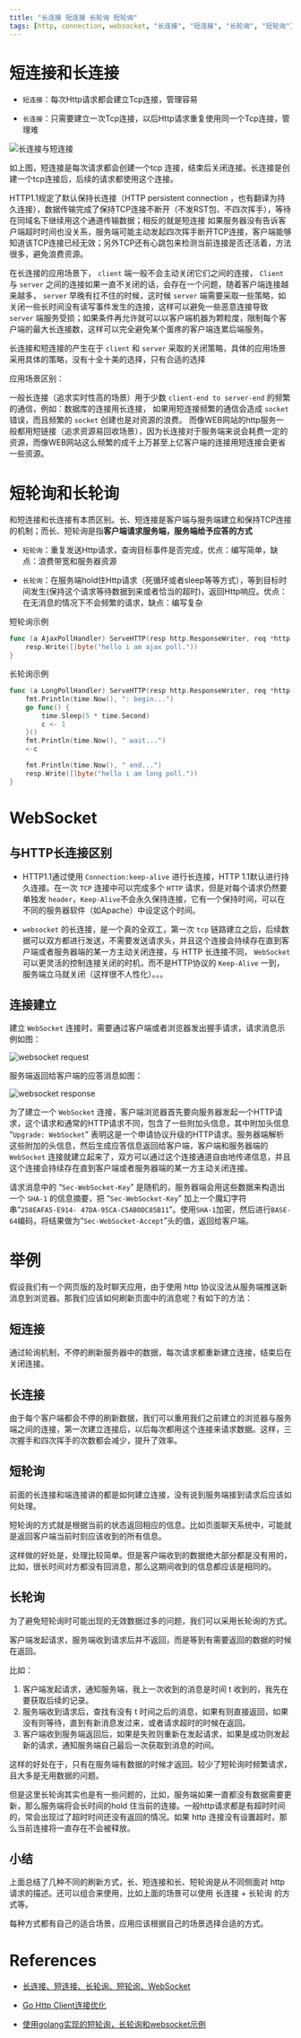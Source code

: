 ```yaml
---
title: "长连接 短连接 长轮询 短轮询"
tags: [http, connection, websocket, "长连接", "短连接", "长轮询", "短轮询"]
---
```


# 短连接和长连接

- `短连接`：每次Http请求都会建立Tcp连接，管理容易

- `长连接`：只需要建立一次Tcp连接，以后Http请求重复使用同一个Tcp连接，管理难

![长连接与短连接](https://xq-blog.oss-cn-hangzhou.aliyuncs.com/static/2019/11/0_1324729533QJ15.png)

如上图，短连接是每次请求都会创建一个tcp 连接，结束后关闭连接。长连接是创建一个tcp连接后，后续的请求都使用这个连接。

HTTP1.1规定了默认保持长连接（HTTP persistent connection ，也有翻译为持久连接），数据传输完成了保持TCP连接不断开（不发RST包、不四次挥手），等待在同域名下继续用这个通道传输数据；相反的就是短连接
如果服务器没有告诉客户端超时时间也没关系，服务端可能主动发起四次挥手断开TCP连接，客户端能够知道该TCP连接已经无效；另外TCP还有心跳包来检测当前连接是否还活着，方法很多，避免浪费资源。

在长连接的应用场景下， `client` 端一般不会主动关闭它们之间的连接， `Client` 与 `server` 之间的连接如果一直不关闭的话，会存在一个问题，随着客户端连接越来越多， `server` 早晚有扛不住的时候，这时候 `server` 端需要采取一些策略，如关闭一些长时间没有读写事件发生的连接，这样可以避免一些恶意连接导致 `server` 端服务受损；如果条件再允许就可以以客户端机器为颗粒度，限制每个客户端的最大长连接数，这样可以完全避免某个蛋疼的客户端连累后端服务。

长连接和短连接的产生在于 `client` 和 `server` 采取的关闭策略，具体的应用场景采用具体的策略，没有十全十美的选择，只有合适的选择

应用场景区别：

一般长连接（追求实时性高的场景）用于少数 `client-end to server-end` 的频繁的通信，例如：数据库的连接用长连接， 如果用短连接频繁的通信会造成 `socket` 错误，而且频繁的 `socket` 创建也是对资源的浪费。
而像WEB网站的http服务一般都用短链接（追求资源易回收场景），因为长连接对于服务端来说会耗费一定的资源，而像WEB网站这么频繁的成千上万甚至上亿客户端的连接用短连接会更省一些资源。

# 短轮询和长轮询

和短连接和长连接有本质区别。长、短连接是客户端与服务端建立和保持TCP连接的机制；而长、短轮询是指**客户端请求服务端，服务端给予应答的方式**

- `短轮询`：重复发送Http请求，查询目标事件是否完成，优点：编写简单，缺点：浪费带宽和服务器资源

- `长轮询`：在服务端hold住Http请求（死循环或者sleep等等方式），等到目标时间发生(保持这个请求等待数据到来或者恰当的超时)，返回Http响应。优点：在无消息的情况下不会频繁的请求，缺点：编写复杂

短轮询示例
```go
func (a AjaxPollHandler) ServeHTTP(resp http.ResponseWriter, req *http.Request) {
	resp.Write([]byte("hello i am ajax poll."))
}
```

长轮询示例
```go
func (a LongPollHandler) ServeHTTP(resp http.ResponseWriter, req *http.Request) {
	fmt.Println(time.Now(), ": begin...")
	go func() {
		time.Sleep(5 * time.Second)
		c <- 1
	}()
	fmt.Println(time.Now(), " wait...")
	<-c

	fmt.Println(time.Now(), " end...")
	resp.Write([]byte("hello i am long poll."))
}
```

# WebSocket

## 与HTTP长连接区别

- HTTP1.1通过使用 `Connection:keep-alive` 进行长连接，HTTP 1.1默认进行持久连接。在一次 `TCP` 连接中可以完成多个 `HTTP` 请求，但是对每个请求仍然要单独发 `header`，`Keep-Alive`不会永久保持连接，它有一个保持时间，可以在不同的服务器软件（如Apache）中设定这个时间。

- `websocket` 的长连接，是一个真的全双工，第一次 `tcp` 链路建立之后，后续数据可以双方都进行发送，不需要发送请求头，并且这个连接会持续存在直到客户端或者服务器端的某一方主动关闭连接，与 HTTP 长连接不同， `WebSocket` 可以更灵活的控制连接关闭的时机，而不是HTTP协议的 `Keep-Alive` 一到，服务端立马就关闭（这样很不人性化）。。。

## 连接建立

建立 `WebSocket` 连接时，需要通过客户端或者浏览器发出握手请求，请求消息示例如图：

![websocket request](https://upload-images.jianshu.io/upload_images/7378149-5063a71af80d708e.png?imageView2/2/w/554/format/webp)

服务端返回给客户端的应答消息如图：

![websocket response](https://upload-images.jianshu.io/upload_images/7378149-bca33d6792f6e52e.png?imageView2/2/w/565/format/webp)

为了建立一个 `WebSocket` 连接，客户端浏览器首先要向服务器发起一个HTTP请求，这个请求和通常的HTTP请求不同，包含了一些附加头信息，其中附加头信息 “`Upgrade: WebSocket`” 表明这是一个申请协议升级的HTTP请求。服务器端解析这些附加的头信息，然后生成应答信息返回给客户端，客户端和服务器端的 `WebSocket` 连接就建立起来了，双方可以通过这个连接通道自由地传递信息，并且这个连接会持续存在直到客户端或者服务器端的某一方主动关闭连接。

请求消息中的 “`Sec-WebSocket-Key`” 是随机的，服务器端会用这些数据来构造出一个 `SHA-1` 的信息摘要，把 “`Sec-WebSocket-Key`” 加上一个魔幻字符串“`258EAFA5-E914- 47DA-95CA-C5AB0DC85B11`”。使用`SHA-1`加密，然后进行`BASE-64`编码，将结果做为“`Sec-WebSocket-Accept`”头的值，返回给客户端。

# 举例

假设我们有一个网页版的及时聊天应用，由于使用 http 协议没法从服务端推送新消息到浏览器。那我们应该如何刷新页面中的消息呢？有如下的方法：

## 短连接

通过轮询机制，不停的刷新服务器中的数据，每次请求都重新建立连接，结束后在关闭连接。

## 长连接

由于每个客户端都会不停的刷新数据，我们可以重用我们之前建立的浏览器与服务端之间的连接，第一次建立连接后，以后每次都用这个连接来请求数据。这样，三次握手和四次挥手的次数都会减少，提升了效率。

## 短轮询

前面的长连接和端连接讲的都是如何建立连接，没有说到服务端接到请求后应该如何处理。

短轮询的方式就是根据当前的状态返回相应的信息。比如页面聊天系统中，可能就是返回客户端当前时刻应该收到的所有信息。

这样做的好处是，处理比较简单。但是客户端收到的数据绝大部分都是没有用的，比如，很长时间对方都没有回消息，那么这期间收到的信息都应该是相同的。

## 长轮询

为了避免短轮询时可能出现的无效数据过多的问题，我们可以采用长轮询的方式。

客户端发起请求，服务端收到请求后并不返回，而是等到有需要返回的数据的时候在返回。

比如：

1. 客户端发起请求，通知服务端，我上一次收到的消息是时间 t 收到的，我先在要获取后续的记录。
2. 服务端收到请求后，查找有没有 t 时间之后的消息，如果有则直接返回，如果没有则等待，直到有新消息发过来，或者请求超时的时候在返回。
3. 客户端收到服务端返回后，如果是失败则重新在发起请求，如果是成功则发起新的请求，通知服务端自己最后一次获取到消息的时间。

这样的好处在于，只有在服务端有数据的时候才返回。较少了短轮询时频繁请求，且大多是无用数据的问题。

但是这里长轮询其实也是有一些问题的，比如，服务端如果一直都没有数据需要更新，那么服务端将会长时间的hold 住当前的连接。一般http请求都是有超时时间的，常会出现过了超时时间还没有返回的情况。如果 http 连接没有设置超时，那么当前连接将一直存在不会被释放。

## 小结

上面总结了几种不同的刷新方式，长、短连接和长、短轮询是从不同侧面对 http 请求的描述。还可以组合来使用，比如上面的场景可以使用 长连接 + 长轮询 的方式等。

每种方式都有自己的适合场景，应用应该根据自己的场景选择合适的方式。

# References

- [长连接、短连接、长轮询、短轮询、WebSocket](https://www.jianshu.com/p/b1e3863f6b9d)

- [Go Http Client连接优化](https://xiequan.info/go-http-client%E8%BF%9E%E6%8E%A5%E4%BC%98%E5%8C%96/)

- [使用golang实现的短轮询，长轮询和websocket示例](https://github.com/donnol/server_push)
